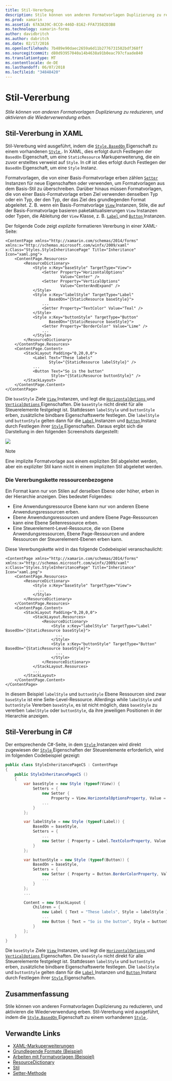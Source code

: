 ```yaml
---
title: Stil-Vererbung
description: Stile können von anderen Formatvorlagen Duplizierung zu reduzieren, und aktivieren die Wiederverwendung erben.
ms.prod: xamarin
ms.assetid: 67A3A39C-8CC0-446D-8162-FFA73582D3B8
ms.technology: xamarin-forms
author: davidbritch
ms.author: dabritch
ms.date: 02/17/2016
ms.openlocfilehash: 7b489e90daec2659a6d11b2776731582bdf368ff
ms.sourcegitcommit: d80d93957040a14b4638a91b0eac797cfaade840
ms.translationtype: MT
ms.contentlocale: de-DE
ms.lasthandoff: 06/07/2018
ms.locfileid: "34848420"
---
```

# <a name="style-inheritance"></a>Stil-Vererbung

_Stile können von anderen Formatvorlagen Duplizierung zu reduzieren, und aktivieren die Wiederverwendung erben._

## <a name="style-inheritance-in-xaml"></a>Stil-Vererbung in XAML

Stil-Vererbung wird ausgeführt, indem die [ `Style.BasedOn` ](https://developer.xamarin.com/api/property/Xamarin.Forms.Style.BasedOn/) Eigenschaft zu einem vorhandenen [ `Style` ](https://developer.xamarin.com/api/type/Xamarin.Forms.Style/). In XAML, dies erfolgt durch Festlegen der `BasedOn` Eigenschaft, um eine `StaticResource` Markuperweiterung, die ein zuvor erstelltes verweist auf `Style`. In c# ist dies erfolgt durch Festlegen der `BasedOn` Eigenschaft, um eine `Style` Instanz.

Formatvorlagen, die von einer Basis-Formatvorlage erben zählen [ `Setter` ](https://developer.xamarin.com/api/type/Xamarin.Forms.Setter/) Instanzen für neue Eigenschaften oder verwenden, um Formatvorlagen aus dem Basis-Stil zu überschreiben. Darüber hinaus müssen Formatvorlagen, die von einer Basis-Formatvorlage erben Ziel verwenden denselben Typ oder ein Typ, der den Typ, der das Ziel des grundlegenden Format abgeleitet. Z. B. wenn ein Basis-Formatvorlage [ `View` ](https://developer.xamarin.com/api/type/Xamarin.Forms.View/) Instanzen, Stile, die auf der Basis-Formatvorlage basieren paketaktualisierungen `View` Instanzen oder Typen, die Ableitung der `View` Klasse, z. B. [ `Label` ](https://developer.xamarin.com/api/type/Xamarin.Forms.Label/) und [ `Button` ](https://developer.xamarin.com/api/type/Xamarin.Forms.Button/) Instanzen.

Der folgende Code zeigt *explizite* formatieren Vererbung in einer XAML-Seite:

```xaml
<ContentPage xmlns="http://xamarin.com/schemas/2014/forms" xmlns:x="http://schemas.microsoft.com/winfx/2009/xaml" x:Class="Styles.StyleInheritancePage" Title="Inheritance" Icon="xaml.png">
    <ContentPage.Resources>
        <ResourceDictionary>
            <Style x:Key="baseStyle" TargetType="View">
                <Setter Property="HorizontalOptions"
                        Value="Center" />
                <Setter Property="VerticalOptions"
                        Value="CenterAndExpand" />
            </Style>
            <Style x:Key="labelStyle" TargetType="Label"
                   BasedOn="{StaticResource baseStyle}">
                ...
                <Setter Property="TextColor" Value="Teal" />
            </Style>
            <Style x:Key="buttonStyle" TargetType="Button"
                   BasedOn="{StaticResource baseStyle}">
                <Setter Property="BorderColor" Value="Lime" />
                ...
            </Style>
        </ResourceDictionary>
    </ContentPage.Resources>
    <ContentPage.Content>
        <StackLayout Padding="0,20,0,0">
            <Label Text="These labels"
                   Style="{StaticResource labelStyle}" />
            ...
            <Button Text="So is the button"
                    Style="{StaticResource buttonStyle}" />
        </StackLayout>
    </ContentPage.Content>
</ContentPage>
```

Die `baseStyle` Ziele [ `View` ](https://developer.xamarin.com/api/type/Xamarin.Forms.View/) Instanzen, und legt die [ `HorizontalOptions` ](https://developer.xamarin.com/api/property/Xamarin.Forms.View.HorizontalOptions/) und [ `VerticalOptions` ](https://developer.xamarin.com/api/property/Xamarin.Forms.View.VerticalOptions/) Eigenschaften. Die `baseStyle` nicht direkt für alle Steuerelemente festgelegt ist. Stattdessen `labelStyle` und `buttonStyle` erben, zusätzliche bindbare Eigenschaftswerte festlegen. Die `labelStyle` und `buttonStyle` gelten dann für die [ `Label` ](https://developer.xamarin.com/api/type/Xamarin.Forms.Label/) Instanzen und [ `Button` ](https://developer.xamarin.com/api/type/Xamarin.Forms.Button/) Instanz durch Festlegen ihrer [ `Style` ](https://developer.xamarin.com/api/property/Xamarin.Forms.VisualElement.Style/) Eigenschaften. Daraus ergibt sich die Darstellung in den folgenden Screenshots dargestellt:

[![](inheritance-images/style-inheritance.png)](inheritance-images/style-inheritance-large.png#lightbox)

> [!NOTE]
> Eine implizite Formatvorlage aus einem expliziten Stil abgeleitet werden, aber ein expliziter Stil kann nicht in einem impliziten Stil abgeleitet werden.

### <a name="respecting-the-inheritance-chain"></a>Die Vererbungskette ressourcenbezogene

Ein Format kann nur von Stilen auf derselben Ebene oder höher, erben in der Hierarchie anzeigen. Dies bedeutet Folgendes:

- Eine Anwendungsressource Ebene kann nur von anderen Ebene Anwendungsressourcen erben.
- Ebene Anwendungsressourcen und andere Ebene Page-Ressourcen kann eine Ebene Seitenressource erben.
- Eine Steuerelement-Level-Ressource, die von Ebene Anwendungsressourcen, Ebene Page-Ressourcen und andere Ressourcen der Steuerelement-Ebenen erben kann.

Diese Vererbungskette wird in das folgende Codebeispiel veranschaulicht:

```xaml
<ContentPage xmlns="http://xamarin.com/schemas/2014/forms" xmlns:x="http://schemas.microsoft.com/winfx/2009/xaml" x:Class="Styles.StyleInheritancePage" Title="Inheritance" Icon="xaml.png">
    <ContentPage.Resources>
        <ResourceDictionary>
            <Style x:Key="baseStyle" TargetType="View">
              ...
            </Style>
        </ResourceDictionary>
    </ContentPage.Resources>
    <ContentPage.Content>
        <StackLayout Padding="0,20,0,0">
            <StackLayout.Resources>
                <ResourceDictionary>
                    <Style x:Key="labelStyle" TargetType="Label" BasedOn="{StaticResource baseStyle}">
                      ...
                    </Style>
                    <Style x:Key="buttonStyle" TargetType="Button" BasedOn="{StaticResource baseStyle}">
                      ...
                    </Style>
                </ResourceDictionary>
            </StackLayout.Resources>
            ...
        </StackLayout>
    </ContentPage.Content>
</ContentPage>
```

In diesem Beispiel `labelStyle` und `buttonStyle` Ebene Ressourcen sind zwar `baseStyle` ist eine Seite-Level-Ressource. Allerdings while `labelStyle` und `buttonStyle` Vererben `baseStyle`, es ist nicht möglich, dass `baseStyle` zu vererben `labelStyle` oder `buttonStyle`, da ihre jeweiligen Positionen in der Hierarchie anzeigen.

## <a name="style-inheritance-in-c35"></a>Stil-Vererbung in C&#35;

Der entsprechende C#-Seite, in dem [ `Style` ](https://developer.xamarin.com/api/type/Xamarin.Forms.Style/) Instanzen wird direkt zugewiesen der [ `Style` ](https://developer.xamarin.com/api/property/Xamarin.Forms.VisualElement.Style/) Eigenschaften der Steuerelemente erforderlich, wird im folgenden Codebeispiel gezeigt:

```csharp
public class StyleInheritancePageCS : ContentPage
{
    public StyleInheritancePageCS ()
    {
        var baseStyle = new Style (typeof(View)) {
            Setters = {
                new Setter {
                    Property = View.HorizontalOptionsProperty, Value = LayoutOptions.Center    },
                ...
            }
        };

        var labelStyle = new Style (typeof(Label)) {
            BasedOn = baseStyle,
            Setters = {
                ...
                new Setter { Property = Label.TextColorProperty, Value = Color.Teal    }
            }
        };

        var buttonStyle = new Style (typeof(Button)) {
            BasedOn = baseStyle,
            Setters = {
                new Setter { Property = Button.BorderColorProperty, Value =    Color.Lime },
                ...
            }
        };
        ...

        Content = new StackLayout {
            Children = {
                new Label { Text = "These labels", Style = labelStyle },
                ...
                new Button { Text = "So is the button", Style = buttonStyle }
            }
        };
    }
}
```

Die `baseStyle` Ziele [ `View` ](https://developer.xamarin.com/api/type/Xamarin.Forms.View/) Instanzen, und legt die [ `HorizontalOptions` ](https://developer.xamarin.com/api/property/Xamarin.Forms.View.HorizontalOptions/) und [ `VerticalOptions` ](https://developer.xamarin.com/api/property/Xamarin.Forms.View.VerticalOptions/) Eigenschaften. Die `baseStyle` nicht direkt für alle Steuerelemente festgelegt ist. Stattdessen `labelStyle` und `buttonStyle` erben, zusätzliche bindbare Eigenschaftswerte festlegen. Die `labelStyle` und `buttonStyle` gelten dann für die [ `Label` ](https://developer.xamarin.com/api/type/Xamarin.Forms.Label/) Instanzen und [ `Button` ](https://developer.xamarin.com/api/type/Xamarin.Forms.Button/) Instanz durch Festlegen ihrer [ `Style` ](https://developer.xamarin.com/api/property/Xamarin.Forms.VisualElement.Style/) Eigenschaften.

## <a name="summary"></a>Zusammenfassung

Stile können von anderen Formatvorlagen Duplizierung zu reduzieren, und aktivieren die Wiederverwendung erben. Stil-Vererbung wird ausgeführt, indem die [ `Style.BasedOn` ](https://developer.xamarin.com/api/property/Xamarin.Forms.Style.BasedOn/) Eigenschaft zu einem vorhandenen [ `Style` ](https://developer.xamarin.com/api/type/Xamarin.Forms.Style/).


## <a name="related-links"></a>Verwandte Links

- [XAML-Markuperweiterungen](~/xamarin-forms/xaml/xaml-basics/xaml-markup-extensions.md)
- [Grundlegende Formate (Beispiel)](https://developer.xamarin.com/samples/xamarin-forms/UserInterface/Styles/BasicStyles/)
- [Arbeiten mit Formatvorlagen (Beispiel)](https://developer.xamarin.com/samples/xamarin-forms/WorkingWithStyles/)
- [ResourceDictionary](https://developer.xamarin.com/api/type/Xamarin.Forms.ResourceDictionary/)
- [Stil](https://developer.xamarin.com/api/type/Xamarin.Forms.Style/)
- [Setter-Methode](https://developer.xamarin.com/api/type/Xamarin.Forms.Setter/)
